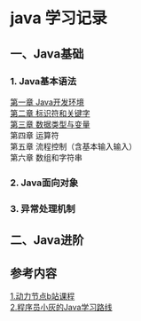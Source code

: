 # java 学习记录




## 一、Java基础

### 1. Java基本语法
  [第一章 Java开发环境](DongLiJieDian/chapter01-Java开发环境.md)  
  [第二章 标识符和关键字](DongLiJieDian/chapter02-标识符和关键字.md)  
  [第三章 数据类型与变量](DongLiJieDian/chapter03-数据类型与变量.md)  
  第四章 运算符  
  第五章 流程控制（含基本输入输入）  
  第六章 数组和字符串  
  
### 2. Java面向对象


### 3. 异常处理机制




## 二、Java进阶





## 参考内容
[1.动力节点b站课程](https://www.bilibili.com/video/BV1Rx411876f?from=search&seid=15187065879977678871&spm_id_from=333.337.0.0)  
[2.程序员小灰的Java学习路线](https://www.processon.com/view/link/61e780630e3e7406d94883c9#map)
